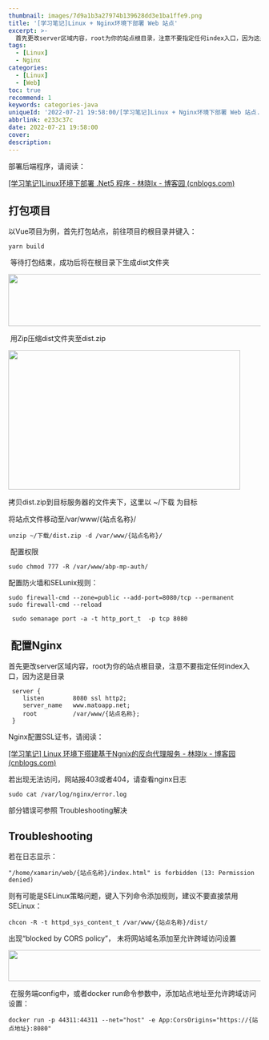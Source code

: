 ```yaml
---
thumbnail: images/7d9a1b3a27974b139628dd3e1ba1ffe9.png
title: '[学习笔记]Linux + Nginx环境下部署 Web 站点'
excerpt: >-
  首先更改server区域内容，root为你的站点根目录，注意不要指定任何index入口，因为这是目录。出现“blockedbyCORSpolicy”，未将网站域名添加至允许跨域访问设置。拷贝dist.zip到目标服务器的文件夹下，这里以~/下载为目标。若出现无法访问，网站报403或者404，请查看nginx日志。等待打包结束，成功后将在根目录下生成dist文件夹。部分错误可参照Troubleshooting解决。将站点文件移动至/var/www/{站点名称}/.........
tags:
  - [Linux]
  - Nginx
categories:
  - [Linux]
  - [Web]
toc: true
recommend: 1
keywords: categories-java
uniqueId: '2022-07-21 19:58:00/[学习笔记]Linux + Nginx环境下部署 Web 站点.html'
abbrlink: e233c37c
date: 2022-07-21 19:58:00
cover:
description:
---
```

<span data-cke-copybin-start="1"><span data-cke-copybin-start="1">​</span></span><span id="cke_bm_259S">部署后端程序，请阅读：</span><p><span class="cke_widget_wrapper cke_widget_inline cke_widget_csdnlink cke_widget_selected" data-cke-display-name="a" data-cke-filter="off" data-cke-widget-id="14" data-cke-widget-wrapper="1"><a href="https://www.cnblogs.com/jevonsflash/p/15879010.html">[学习笔记]Linux环境下部署 .Net5 程序 - 林晓lx - 博客园 (cnblogs.com)</a><a class="cke_widget_editable cke_widget_element" data-cke-enter-mode="2" data-cke-saved-href="https://blog.csdn.net/jevonsflash/article/details/122827930" data-cke-widget-data="%7B%22url%22%3A%22https%3A%2F%2Fblog.csdn.net%2Fjevonsflash%2Farticle%2Fdetails%2F122827930%22%2C%22text%22%3A%22%5B%E5%AD%A6%E4%B9%A0%E7%AC%94%E8%AE%B0%5DLinux%E7%8E%AF%E5%A2%83%E4%B8%8B%E9%83%A8%E7%BD%B2%20.Net5%20%E7%A8%8B%E5%BA%8F_%E6%9E%97%E6%99%93lx%E7%9A%84%E5%8D%9A%E5%AE%A2%22%2C%22desc%22%3A%22%22%2C%22icon%22%3A%22https%3A%2F%2Fcsdnimg.cn%2Frelease%2Fblog_editor_html%2Frelease2.1.7%2Fckeditor%2Fplugins%2FCsdnLink%2Ficons%2Ficon-default.png%3Ft%3DM666%22%2C%22isCard%22%3Afalse%2C%22hasResquest%22%3Atrue%2C%22iconDefault%22%3A%22https%3A%2F%2Fcsdnimg.cn%2Frelease%2Fblog_editor_html%2Frelease2.1.7%2Fckeditor%2Fplugins%2FCsdnLink%2Ficons%2Ficon-default.png%3Ft%3DM666%22%2C%22id%22%3A%22ghgvyl-1658404533667%22%2C%22classes%22%3Anull%7D" data-cke-widget-editable="text" data-cke-widget-keep-attr="0" data-cke-widget-upcasted="1" data-link-icon="https://csdnimg.cn/release/blog_editor_html/release2.1.7/ckeditor/plugins/CsdnLink/icons/icon-default.png?t=M666" data-link-title="[学习笔记]Linux环境下部署 .Net5 程序_林晓lx的博客" data-widget="csdnlink" href="https://blog.csdn.net/jevonsflash/article/details/122827930" title="[学习笔记]Linux环境下部署 .Net5 程序_林晓lx的博客"><br/></a></span></p><h2>打包项目</h2><p>以Vue项目为例，首先打包站点，前往项目的根目录并键入：</p><div class="cke_widget_wrapper cke_widget_block cke_widget_codeSnippet cke_widget_selected" data-cke-display-name="代码段" data-cke-filter="off" data-cke-widget-id="13" data-cke-widget-wrapper="1">
<pre class="cke_widget_element" data-cke-widget-data="%7B%22lang%22%3A%22bash%22%2C%22code%22%3A%22yarn%20build%22%2C%22classes%22%3Anull%7D" data-cke-widget-keep-attr="0" data-cke-widget-upcasted="1" data-widget="codeSnippet"><code class="language-bash hljs">yarn build</code></pre>
</div><p> 等待打包结束，成功后将在根目录下生成dist文件夹</p><p><span class="cke_widget_wrapper cke_widget_inline cke_widget_image cke_image_nocaption cke_widget_selected" data-cke-display-name="图像" data-cke-filter="off" data-cke-widget-id="12" data-cke-widget-wrapper="1"><img alt="" class="cke_widget_element" data-cke-saved-src="https://img-blog.csdnimg.cn/e8068e1f9f6f4b398c65f51dcd911603.png" data-cke-widget-data="%7B%22hasCaption%22%3Afalse%2C%22src%22%3A%22https%3A%2F%2Fimg-blog.csdnimg.cn%2Fe8068e1f9f6f4b398c65f51dcd911603.png%22%2C%22alt%22%3A%22%22%2C%22width%22%3A%22801%22%2C%22height%22%3A%22104%22%2C%22lock%22%3Atrue%2C%22align%22%3A%22none%22%2C%22classes%22%3Anull%7D" data-cke-widget-keep-attr="0" data-cke-widget-upcasted="1" data-widget="image" height="104" src="e8068e1f9f6f4b398c65f51dcd911603.png" width="801"/></span></p><p> 用Zip压缩dist文件夹至dist.zip</p><p><span class="cke_widget_wrapper cke_widget_inline cke_widget_image cke_image_nocaption cke_widget_selected" data-cke-display-name="图像" data-cke-filter="off" data-cke-widget-id="11" data-cke-widget-wrapper="1"><img alt="" class="cke_widget_element" data-cke-saved-src="https://img-blog.csdnimg.cn/7d9a1b3a27974b139628dd3e1ba1ffe9.png" data-cke-widget-data="%7B%22hasCaption%22%3Afalse%2C%22src%22%3A%22https%3A%2F%2Fimg-blog.csdnimg.cn%2F7d9a1b3a27974b139628dd3e1ba1ffe9.png%22%2C%22alt%22%3A%22%22%2C%22width%22%3A%22463%22%2C%22height%22%3A%22279%22%2C%22lock%22%3Atrue%2C%22align%22%3A%22none%22%2C%22classes%22%3Anull%7D" data-cke-widget-keep-attr="0" data-cke-widget-upcasted="1" data-widget="image" height="279" src="7d9a1b3a27974b139628dd3e1ba1ffe9.png" width="463"/></span></p><p>拷贝dist.zip到目标服务器的文件夹下，这里以 ~/下载 为目标</p><p>将站点文件移动至/var/www/{站点名称}/</p><div class="cke_widget_wrapper cke_widget_block cke_widget_codeSnippet cke_widget_selected" data-cke-display-name="代码段" data-cke-filter="off" data-cke-widget-id="10" data-cke-widget-wrapper="1">
<pre class="cke_widget_element" data-cke-widget-data="%7B%22lang%22%3A%22bash%22%2C%22code%22%3A%22unzip%20~%2F%E4%B8%8B%E8%BD%BD%2Fdist.zip%20-d%20%2Fvar%2Fwww%2F%7B%E7%AB%99%E7%82%B9%E5%90%8D%E7%A7%B0%7D%2F%22%2C%22classes%22%3Anull%7D" data-cke-widget-keep-attr="0" data-cke-widget-upcasted="1" data-widget="codeSnippet"><code class="language-bash hljs">unzip ~/下载/dist.zip -d /var/www/{站点名称}/</code></pre>
</div><p> 配置权限</p><div class="cke_widget_wrapper cke_widget_block cke_widget_codeSnippet cke_widget_selected" data-cke-display-name="代码段" data-cke-filter="off" data-cke-widget-id="9" data-cke-widget-wrapper="1">
<pre class="cke_widget_element" data-cke-widget-data="%7B%22lang%22%3A%22bash%22%2C%22code%22%3A%22sudo%20chmod%20777%20-R%20%2Fvar%2Fwww%2Fabp-mp-auth%2F%22%2C%22classes%22%3Anull%7D" data-cke-widget-keep-attr="0" data-cke-widget-upcasted="1" data-widget="codeSnippet"><code class="language-bash hljs">sudo <span class="hljs-built_in">chmod 777 -R /var/www/abp-mp-auth/</span></code></pre>
</div><p>配置防火墙和SELunix规则：</p><div class="cke_widget_wrapper cke_widget_block cke_widget_codeSnippet cke_widget_selected" data-cke-display-name="代码段" data-cke-filter="off" data-cke-widget-id="8" data-cke-widget-wrapper="1">
<pre class="cke_widget_element" data-cke-widget-data="%7B%22lang%22%3A%22bash%22%2C%22code%22%3A%22sudo%20firewall-cmd%20--zone%3Dpublic%20--add-port%3D8080%2Ftcp%20--permanent%5Cnsudo%20firewall-cmd%20--reload%22%2C%22classes%22%3Anull%7D" data-cke-widget-keep-attr="0" data-cke-widget-upcasted="1" data-widget="codeSnippet"><code class="language-bash hljs">sudo firewall-cmd --zone=public --add-port=8080/tcp --permanent
sudo firewall-cmd --reload</code></pre>
</div><div class="cke_widget_wrapper cke_widget_block cke_widget_codeSnippet cke_widget_selected" data-cke-display-name="代码段" data-cke-filter="off" data-cke-widget-id="7" data-cke-widget-wrapper="1">
<pre class="cke_widget_element" data-cke-widget-data="%7B%22lang%22%3A%22bash%22%2C%22code%22%3A%22%20sudo%20semanage%20port%20-a%20-t%20http_port_t%20%20-p%20tcp%208080%22%2C%22classes%22%3Anull%7D" data-cke-widget-keep-attr="0" data-cke-widget-upcasted="1" data-widget="codeSnippet"><code class="language-bash hljs"> sudo semanage port -a -t http_port_t  -p tcp 8080</code></pre>
</div><h2> 配置Nginx</h2><p>首先更改server区域内容，root为你的站点根目录，注意不要指定任何index入口，因为这是目录</p><div class="cke_widget_wrapper cke_widget_block cke_widget_codeSnippet cke_widget_selected" data-cke-display-name="代码段" data-cke-filter="off" data-cke-widget-id="6" data-cke-widget-wrapper="1">
<pre class="cke_widget_element" data-cke-widget-data="%7B%22code%22%3A%22%20server%20%7B%5Cn%20%20%20%20listen%20%20%20%20%20%20%20%208080%20ssl%20http2%3B%5Cn%20%20%20%20server_name%20%20%20www.matoapp.net%3B%5Cn%20%20%20%20root%20%20%20%20%20%20%20%20%20%20%2Fvar%2Fwww%2F%7B%E7%AB%99%E7%82%B9%E5%90%8D%E7%A7%B0%7D%3B%5Cn%20%7D%22%2C%22classes%22%3Anull%7D" data-cke-widget-keep-attr="0" data-cke-widget-upcasted="1" data-widget="codeSnippet"><code class="hljs"> server {
    listen        8080 ssl http2;
    server_name   www.matoapp.net;
    root          /var/www/{站点名称};
 }</code></pre>
</div><p>Nginx配置SSL证书，请阅读：</p><p><span class="cke_widget_wrapper cke_widget_inline cke_widget_csdnlink cke_widget_selected" data-cke-display-name="a" data-cke-filter="off" data-cke-widget-id="5" data-cke-widget-wrapper="1"><a href="https://www.cnblogs.com/jevonsflash/p/15880802.html">[学习笔记] Linux 环境下搭建基于Ngnix的反向代理服务 - 林晓lx - 博客园 (cnblogs.com)</a><a class="cke_widget_editable cke_widget_element" data-cke-enter-mode="2" data-cke-saved-href="https://blog.csdn.net/jevonsflash/article/details/122867847" data-cke-widget-data="%7B%22url%22%3A%22https%3A%2F%2Fblog.csdn.net%2Fjevonsflash%2Farticle%2Fdetails%2F122867847%22%2C%22text%22%3A%22%5B%E5%AD%A6%E4%B9%A0%E7%AC%94%E8%AE%B0%5D%20Linux%20%E7%8E%AF%E5%A2%83%E4%B8%8B%E6%90%AD%E5%BB%BA%E5%9F%BA%E4%BA%8ENgnix%E7%9A%84%E5%8F%8D%E5%90%91%E4%BB%A3%E7%90%86%E6%9C%8D%E5%8A%A1_%E6%9E%97%E6%99%93lx%E7%9A%84%E5%8D%9A%E5%AE%A2-CSDN%E5%8D%9A%E5%AE%A2%22%2C%22desc%22%3A%22%22%2C%22icon%22%3A%22https%3A%2F%2Fcsdnimg.cn%2Frelease%2Fblog_editor_html%2Frelease2.1.7%2Fckeditor%2Fplugins%2FCsdnLink%2Ficons%2Ficon-default.png%3Ft%3DM666%22%2C%22isCard%22%3Afalse%2C%22hasResquest%22%3Atrue%2C%22iconDefault%22%3A%22https%3A%2F%2Fcsdnimg.cn%2Frelease%2Fblog_editor_html%2Frelease2.1.7%2Fckeditor%2Fplugins%2FCsdnLink%2Ficons%2Ficon-default.png%3Ft%3DM666%22%2C%22id%22%3A%22zWUmiA-1658404533662%22%2C%22classes%22%3Anull%7D" data-cke-widget-editable="text" data-cke-widget-keep-attr="0" data-cke-widget-upcasted="1" data-link-icon="https://csdnimg.cn/release/blog_editor_html/release2.1.7/ckeditor/plugins/CsdnLink/icons/icon-default.png?t=M666" data-link-title="[学习笔记] Linux 环境下搭建基于Ngnix的反向代理服务_林晓lx的博客-CSDN博客" data-widget="csdnlink" href="https://blog.csdn.net/jevonsflash/article/details/122867847" title="[学习笔记] Linux 环境下搭建基于Ngnix的反向代理服务_林晓lx的博客-CSDN博客"><br/></a></span></p><p>若出现无法访问，网站报403或者404，请查看nginx日志</p><div class="cke_widget_wrapper cke_widget_block cke_widget_codeSnippet cke_widget_selected" data-cke-display-name="代码段" data-cke-filter="off" data-cke-widget-id="4" data-cke-widget-wrapper="1">
<pre class="cke_widget_element" data-cke-widget-data="%7B%22lang%22%3A%22bash%22%2C%22code%22%3A%22sudo%20cat%20%2Fvar%2Flog%2Fnginx%2Ferror.log%22%2C%22classes%22%3Anull%7D" data-cke-widget-keep-attr="0" data-cke-widget-upcasted="1" data-widget="codeSnippet"><code class="language-bash hljs">sudo <span class="hljs-built_in">cat /var/log/nginx/error.log</span></code></pre>
</div><p>部分错误可参照 Troubleshooting解决</p><h2>Troubleshooting</h2><p>若在日志显示：</p><div class="cke_widget_wrapper cke_widget_block cke_widget_codeSnippet cke_widget_selected" data-cke-display-name="代码段" data-cke-filter="off" data-cke-widget-id="3" data-cke-widget-wrapper="1">
<pre class="cke_widget_element" data-cke-widget-data="%7B%22code%22%3A%22%5C%22%2Fhome%2Fxamarin%2Fweb%2F%7B%E7%AB%99%E7%82%B9%E5%90%8D%E7%A7%B0%7D%2Findex.html%5C%22%20is%20forbidden%20(13%3A%20Permission%20denied)%22%2C%22classes%22%3Anull%7D" data-cke-widget-keep-attr="0" data-cke-widget-upcasted="1" data-widget="codeSnippet"><code class="hljs">"/home/xamarin/web/{站点名称}/index.html" is forbidden (13: Permission denied)</code></pre>
</div><p>则有可能是SELinux策略问题，键入下列命令添加规则，建议不要直接禁用SELinux：</p><div class="cke_widget_wrapper cke_widget_block cke_widget_codeSnippet cke_widget_selected" data-cke-display-name="代码段" data-cke-filter="off" data-cke-widget-id="2" data-cke-widget-wrapper="1">
<pre class="cke_widget_element" data-cke-widget-data="%7B%22lang%22%3A%22bash%22%2C%22code%22%3A%22chcon%20-R%20-t%20httpd_sys_content_t%20%2Fvar%2Fwww%2F%7B%E7%AB%99%E7%82%B9%E5%90%8D%E7%A7%B0%7D%2Fdist%2F%22%2C%22classes%22%3Anull%7D" data-cke-widget-keep-attr="0" data-cke-widget-upcasted="1" data-widget="codeSnippet"><code class="language-bash hljs"><span class="hljs-built_in">chcon -R -t httpd_sys_content_t /var/www/{站点名称}/dist/</span></code></pre>
</div><p>出现“blocked by CORS policy”， 未将网站域名添加至允许跨域访问设置</p><p><span class="cke_widget_wrapper cke_widget_inline cke_widget_image cke_image_nocaption cke_widget_selected" data-cke-display-name="图像" data-cke-filter="off" data-cke-widget-id="1" data-cke-widget-wrapper="1"><img alt="" class="cke_widget_element" data-cke-saved-src="https://img-blog.csdnimg.cn/d92916d26f804e0a8d185f6802fd36fa.png" data-cke-widget-data="%7B%22hasCaption%22%3Afalse%2C%22src%22%3A%22https%3A%2F%2Fimg-blog.csdnimg.cn%2Fd92916d26f804e0a8d185f6802fd36fa.png%22%2C%22alt%22%3A%22%22%2C%22width%22%3A%22676%22%2C%22height%22%3A%2262%22%2C%22lock%22%3Atrue%2C%22align%22%3A%22none%22%2C%22classes%22%3Anull%7D" data-cke-widget-keep-attr="0" data-cke-widget-upcasted="1" data-widget="image" height="62" src="d92916d26f804e0a8d185f6802fd36fa.png" width="676"/></span></p><p> 在服务端config中，或者docker run命令参数中，添加站点地址至允许跨域访问设置：</p><div class="cke_widget_wrapper cke_widget_block cke_widget_codeSnippet cke_widget_selected" data-cke-display-name="代码段" data-cke-filter="off" data-cke-widget-id="0" data-cke-widget-wrapper="1">
<pre class="cke_widget_element" data-cke-widget-data="%7B%22lang%22%3A%22bash%22%2C%22code%22%3A%22docker%20run%20-p%2044311%3A44311%20--net%3D%5C%22host%5C%22%20-e%20App%3ACorsOrigins%3D%5C%22https%3A%2F%2F%7B%E7%AB%99%E7%82%B9%E5%9C%B0%E5%9D%80%7D%3A8080%5C%22%22%2C%22classes%22%3Anull%7D" data-cke-widget-keep-attr="0" data-cke-widget-upcasted="1" data-widget="codeSnippet"><code class="language-bash hljs">docker run -p 44311:44311 --net=<span class="hljs-string">"host" -e App:CorsOrigins=<span class="hljs-string">"https://{站点地址}:8080"</span></span></code></pre>
</div><p><br/>
</p><span data-cke-copybin-start="1">
<span data-cke-copybin-end="1">​</span></span>